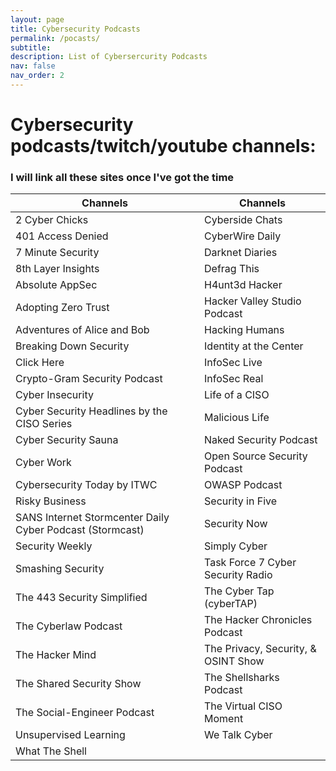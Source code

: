 ```yaml
---
layout: page
title: Cybersecurity Podcasts
permalink: /pocasts/
subtitle:  
description: List of Cybersercurity Podcasts
nav: false
nav_order: 2
---
```



# Cybersecurity podcasts/twitch/youtube channels:
### I will link all these sites once I've got the time

<table>
  <thead>
    <tr>
      <th>Channels</th>
      <th>Channels</th>
    </tr>
  </thead>
  <tbody>
    <tr>
      <td>2 Cyber Chicks</td>
      <td>Cyberside Chats</td>
    </tr>
    <tr>
      <td>401 Access Denied</td>
      <td>CyberWire Daily</td>
    </tr>
    <tr>
      <td>7 Minute Security</td>
      <td>Darknet Diaries</td>
    </tr>
    <tr>
      <td>8th Layer Insights</td>
      <td>Defrag This</td>
    </tr>
    <tr>
      <td>Absolute AppSec</td>
      <td>H4unt3d Hacker</td>
    </tr>
    <tr>
      <td>Adopting Zero Trust</td>
      <td>Hacker Valley Studio Podcast</td>
    </tr>
    <tr>
      <td>Adventures of Alice and Bob</td>
      <td>Hacking Humans</td>
    </tr>
    <tr>
      <td>Breaking Down Security</td>
      <td>Identity at the Center</td>
    </tr>
    <tr>
      <td>Click Here</td>
      <td>InfoSec Live</td>
    </tr>
    <tr>
      <td>Crypto-Gram Security Podcast</td>
      <td>InfoSec Real</td>
    </tr>
    <tr>
      <td>Cyber Insecurity</td>
      <td>Life of a CISO</td>
    </tr>
    <tr>
      <td>Cyber Security Headlines by the CISO Series</td>
      <td>Malicious Life</td>
    </tr>
    <tr>
      <td>Cyber Security Sauna</td>
      <td>Naked Security Podcast</td>
    </tr>
    <tr>
      <td>Cyber Work</td>
      <td>Open Source Security Podcast</td>
    </tr>
    <tr>
      <td>Cybersecurity Today by ITWC</td>
      <td>OWASP Podcast</td>
    </tr>
    <tr>
      <td>Risky Business</td>
      <td>Security in Five</td>
    </tr>
    <tr>
      <td>SANS Internet Stormcenter Daily Cyber Podcast (Stormcast)</td>
      <td>Security Now</td>
    </tr>
    <tr>
      <td>Security Weekly</td>
      <td>Simply Cyber</td>
    </tr>
    <tr>
      <td>Smashing Security</td>
      <td>Task Force 7 Cyber Security Radio</td>
    </tr>
    <tr>
      <td>The 443 Security Simplified</td>
      <td>The Cyber Tap (cyberTAP)</td>
    </tr>
    <tr>
      <td>The Cyberlaw Podcast</td>
      <td>The Hacker Chronicles Podcast</td>
    </tr>
    <tr>
      <td>The Hacker Mind</td>
      <td>The Privacy, Security, &amp; OSINT Show</td>
    </tr>
    <tr>
      <td>The Shared Security Show</td>
      <td>The Shellsharks Podcast</td>
    </tr>
    <tr>
      <td>The Social-Engineer Podcast</td>
      <td>The Virtual CISO Moment</td>
    </tr>
    <tr>
      <td>Unsupervised Learning</td>
      <td>We Talk Cyber</td>
    </tr>
    <tr>
      <td>What The Shell</td>
      <td></td>
    </tr>
  </tbody>
</table>
